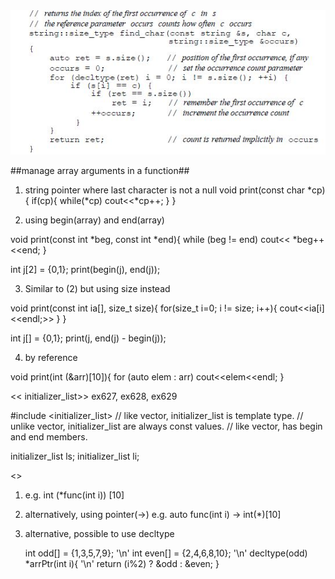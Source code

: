 
<img src="./img/pg280.JPG" >

##manage array arguments in a function##

1) string pointer where last character is not a null
void print(const char *cp){
    if(cp){
        while(*cp) cout<<*cp++;
    }
}

2) using begin(array) and end(array)

void print(const int *beg, const int *end){
    while (beg != end)
        cout<< *beg++<<end;
}

int j[2] = {0,1};
print(begin(j), end(j));

3) Similar to (2) but using size instead

void print(const int ia[], size_t size){
    for(size_t i=0; i != size; i++){
        cout<<ia[i]<<endl;>>
    }
}

int j[] = {0,1};
print(j, end(j) - begin(j));

4) by reference

void print(int (&arr)[10]){
    for (auto elem : arr)
        cout<<elem<<endl;
}


<< initializer_list>> ex627, ex628, ex629

#include <initializer_list> 
// like vector, initializer_list is template type.
// unlike vector, initializer_list are always const values.
// like vector, has begin and end members.


initializer_list<string> ls;
initializer_list<int> li;


<<function that returns a pointer to an array>>

1) e.g. int (*func(int i)) [10]
2) alternatively, using pointer(->)
    e.g. auto func(int i) -> int(*)[10]
3) alternative, possible to use decltype

    int odd[] = {1,3,5,7,9}; '\n'
    int even[] = {2,4,6,8,10}; '\n'
    decltype(odd) *arrPtr(int i){ '\n'
        return (i%2) ? &odd : &even;
    }